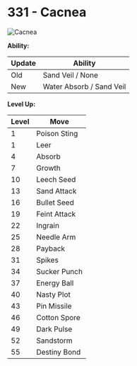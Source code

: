 # 331 - Cacnea
![][331]

**Ability:**

Update | Ability
---    | ---
Old    | Sand Veil / None
New    | Water Absorb / Sand Veil

**Level Up:**

Level | Move
---   | ---
  1   | Poison Sting
  1   | Leer
  4   | Absorb
  7   | Growth
 10   | Leech Seed
 13   | Sand Attack
 16   | Bullet Seed
 19   | Feint Attack
 22   | Ingrain
 25   | Needle Arm
 28   | Payback
 31   | Spikes
 34   | Sucker Punch
 37   | Energy Ball
 40   | Nasty Plot
 43   | Pin Missile
 46   | Cotton Spore
 49   | Dark Pulse
 52   | Sandstorm
 55   | Destiny Bond



[331]: https://raw.githubusercontent.com/PokeAPI/sprites/master/sprites/pokemon/331.png "Cacnea"
